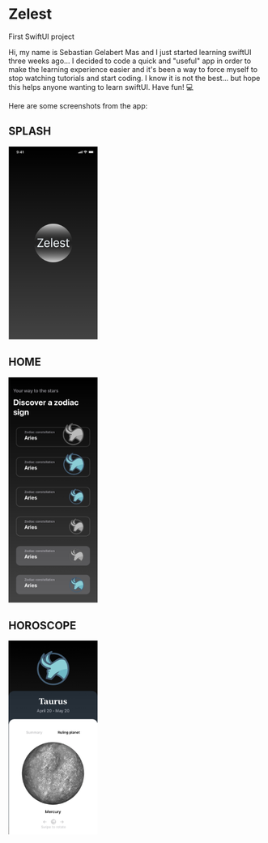 # Zelest
First SwiftUI project


Hi, my name is Sebastian Gelabert Mas and I just started learning swiftUI three weeks ago... I decided to code a quick and "useful" app in order to make the learning experience easier and it's been a way to force myself to stop watching tutorials and start coding.
I know it is not the best... but hope this helps anyone wanting to learn swiftUI. Have fun! 💻

Here are some screenshots from the app:

## SPLASH

<img src="https://github.com/sebasgmas2705/Zelest/blob/master/Splash.jpg" width="35%">

## HOME

<img src="https://github.com/sebasgmas2705/Zelest/blob/master/HOME%20-%20cell%20options.jpg" width="35%">

## HOROSCOPE

<img src="https://github.com/sebasgmas2705/Zelest/blob/master/Horoscope%20Detail.jpg" width="35%">
